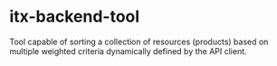 # itx-backend-tool
Tool capable of sorting a collection of resources (products) based on multiple weighted criteria dynamically defined by the API client.
